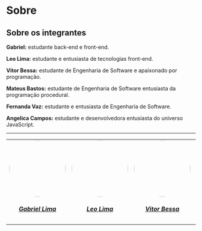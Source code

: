 # Sobre 

## Sobre os integrantes

**Gabriel:** estudante back-end e front-end.

**Leo Lima:** estudante e entusiasta de tecnologias front-end.

**Vitor Bessa:** estudante de Engenharia de Software e apaixonado por programação.

**Mateus Bastos:** estudante de Engenharia de Software entusiasta da programação procedural.

**Fernanda Vaz:** estudante e entusiasta de Engenharia de Software.

**Angelica Campos:** estudante e desenvolvedora entusiasta do universo JavaScript.


---

<center>
<table style="margin-left: auto; margin-right: auto;">
    <tr>
        <td align="center">
            <a href="https://github.com/gabriel-lima258">
                <img style="border-radius: 50%;" src="https://avatars.githubusercontent.com/u/116119327?v=4" width="150px;"/>
                <h5 class="text-center">Gabriel Lima</h5>
            </a>
        </td>
        <td align="center">
            <a href="https://github.com/leozinlima">
                <img style="border-radius: 50%;" src="https://avatars.githubusercontent.com/u/105813929?v=4" width="150px;"/>
                <h5 class="text-center">Leo Lima</h5>
            </a>
        </td>
        <td align="center">
            <a href="https://github.com/Bessazs">
                <img style="border-radius: 50%;" src="https://avatars.githubusercontent.com/u/118318004?v=4" width="150px;"/>
                <h5 class="text-center">Vitor Bessa</h5>
            </a>
        </td>
        </td>
        <td align="center">
            <a href="https://github.com/MateuSansete">
                <img style="border-radius: 50%;" src="https://avatars.githubusercontent.com/u/164573233?v=4" width="150px;"/>
                <h5 class="text-center">Mateus Bastos</h5>
            </a>
        </td>
        <td align="center">
            <a href="https://github.com/Fernandavazgit1">
                <img style="border-radius: 50%;" src="https://avatars.githubusercontent.com/u/144569110?v=4" width="150px;"/>
                <h5 class="text-center">Fernanda Vaz</h5>
            </a>
        </td>
        <td align="center">
            <a href="https://github.com/angelicaccampos">
                <img style="border-radius: 50%;" src="https://avatars.githubusercontent.com/u/82877749?v=4" width="150px;"/>
                <h5 class="text-center">Angelica Campos</h5>
            </a>
        </td>
        
        
</table>
</center>